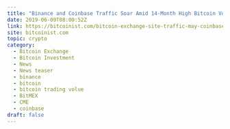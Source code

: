 ```yaml
---
title: "Binance and Coinbase Traffic Soar Amid 14-Month High Bitcoin Volume"
date: 2019-06-09T08:00:52Z
link: https://bitcoinist.com/bitcoin-exchange-site-traffic-may-coinbase-binance/?utm_medium=RSS&utm_source=hune
site: bitcoinist.com
topic: crypto
category:
  - Bitcoin Exchange
  - Bitcoin Investment
  - News
  - News teaser
  - binance
  - bitcoin
  - bitcoin trading volue
  - BitMEX
  - CME
  - coinbase
draft: false
---
```

